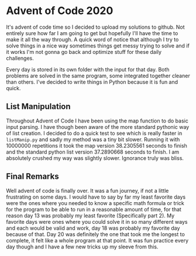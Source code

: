 # Advent of Code 2020

It's advent of code time so I decided to upload my solutions to github. Not entirely sure how far I am going to get but hopefully I'll have the time to make it all the way through. A quick word of notice that although I try to solve things in a nice way sometimes things get messy trying to solve and if it works I'm not gonna go back and optimize stuff for these daily challenges.  

Every day is stored in its own folder with the input for that day. Both problems are solved in the same program, some integrated together cleaner than others. I've decided to write things in Python because it is fun and quick.  

## List Manipulation

Throughout Advent of Code I have been using the map function to do basic input parsing. I have though been aware of the more standard pythonic way of list creation. I decided to do a quick test to see which is really faster in `listManip.py` and sadly my method was a tiny bit slower. Running it with 10000000 repetitions it took the map version 38.2305561 seconds to finish and the standard python list version 37.2890668 seconds to finish. I am absolutely crushed my way was slightly slower. Ignorance truly was bliss.  

## Final Remarks

Well advent of code is finally over. It was a fun journey, if not a little frustrating on some days. I would have to say by far my least favorite days were the ones where you needed to know a specific math formula or trick for the program to be able to run in a reasonable amount of time, for that reason day 13 was probably my least favorite (Specifically part 2). My favorite days were ones where you could solve it in so many different ways and each would be valid and work, day 18 was probably my favorite day because of that. Day 20 was definitely the one that took me the longest to complete, it felt like a whole program at that point. It was fun practice every day though and I have a few new tricks up my sleeve from this.  
